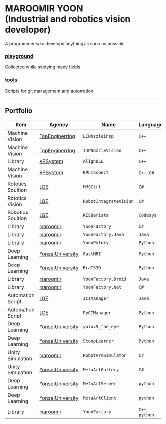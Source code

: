 # MAROOMIR YOON<br>(Industrial and robotics vision developer)

A programmer who develops anything as soon as possible

### [playground](https://github.com/maroomir/playground)
Collected while studying many fields

### [tools](https://github.com/maroomir/tools)
Scripts for git management and automation

---

## Portfolio

Item               | Agency                | Name                  | Language         | Release             | Status
-----------------------|-----------------------|-----------------------|-----------------------|-----------------------|-----------------------|
Machine Vision    | [TopEnginerring](http://topengnet.co.kr) | `LCNozzleInsp` | `C++` | 2015/06 | - |
Machine Vision    | [TopEnginerring](http://topengnet.co.kr) | `IJPNozzleVision` | `C++` | 2016/09 | - |
Library           | [APSystem](http://www.apsystems.co.kr)   | `AlignDLL` | `C++`| 2017/11 | - |
Machine Vision    | [APSystem](http://www.apsystems.co.kr)   | `BPLInspect` | `C++`, `C#`| 2018/06 | - |
Rototics Soultion | [LGE](https://www.lge.co.kr/)            | `MMSCtrl` | `C#`| 2020/06 | - |
Rototics Vision   | [LGE](https://www.lge.co.kr/)            | `RobotIntegrateVision` | `C#`| 2020/12 | - |
Robotics Soultion | [LGE](https://www.lge.co.kr/)            | `KESBarista`  | `Codesys` | 2020/12 | - |
Library           | [maroomir](https://github.com/maroomir/) | `YoonFactory` | `C#`| 2021/01 | [Public](https://github.com/maroomir/YoonFactory/tree/legacy) |
Library           | [maroomir](https://github.com/maroomir/) | `YoonFactory.Java` | `Java`| 2021/03 | [public](https://github.com/maroomir/YoonFactory.Java) |
Library           | [maroomir](https://github.com/maroomir/) | `YoonPytory` | `Python`| 2021/04 | [public](https://github.com/maroomir/YoonPytory) |
Deep Learning     | [YonseiUniversity](https://www.yonsei.ac.kr/) | `FastMRI` | `Python` | 2021/04 | [public](https://github.com/maroomir/fastMRI) |
Deep Learning     | [YonseiUniversity](https://www.yonsei.ac.kr/) | `BraTS3D` | `Python` | 2021/06 | [public](https://github.com/maroomir/BraTS3D) |
Library           | [maroomir](https://github.com/maroomir/) | `YoonFactory.Droid` | `Java`| 2021/06 | [public](https://github.com/maroomir/YoonFactory.Droid) |
Library           | [maroomir](https://github.com/maroomir/) | `YoonFactory.Net` | `C#`| 2021/07 | [public](https://github.com/maroomir/YoonFactory.Net) |
Automation Script | [LGE](https://www.lge.co.kr/)            | `JCIManager` | `Java` | 2021/08 | -
Automation Script | [LGE](https://www.lge.co.kr/)            | `PyCIManager` | `Python` | 2021/11 | -
Deep Learning     | [YonseiUniversity](https://www.yonsei.ac.kr/) | `yolov5_the_eye` | `Python` | 2021/12 | [public](https://github.com/maroomir/yolov5_the_eye) |
Deep Learning     | [YonseiUniversity](https://www.yonsei.ac.kr/) | `ScoopLearner` | `Python` | 2021/12 | [public](https://github.com/maroomir/ScoopLearner) |
Unity Simulation  | [maroomir](https://github.com/maroomir/) | `RobotArmSimulator` | `C#` | 2022/03 | [public](https://github.com/maroomir/RobotArmSimulator) |
Unity Simulation  | [YonseiUniversity](https://www.yonsei.ac.kr/) | `MetaArtGallery` | `C#` | 2022/10 | [public](https://github.com/maroomir/MetaArtGallery) |
Deep Learning  | [YonseiUniversity](https://www.yonsei.ac.kr/) | `MetaArtServer` | `python` | 2022/11 | [public](https://github.com/maroomir/MetaArtServer)
Deep Learning  | [YonseiUniversity](https://www.yonsei.ac.kr/) | `MetaArtClient` | `python` | 2022/12 | [public](https://github.com/maroomir/MetaArtClient)
Library        | [maroomir](https://github.com/maroomir/) | `YoonFactory` | `C++`, `python` | 2023/12 | [public](https://github.com/maroomir/YoonFactory) |

